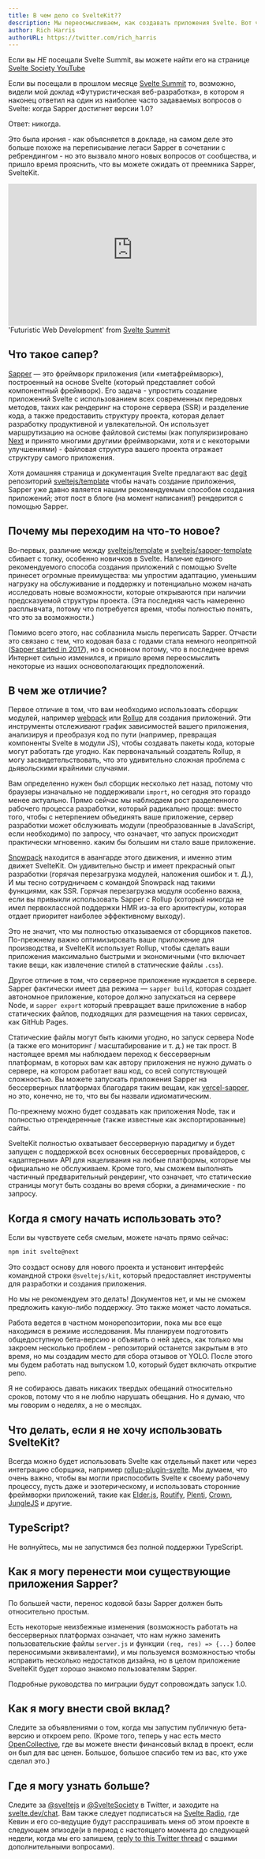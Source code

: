 ```yaml
---
title: В чем дело со SvelteKit??
description: Мы переосмысливаем, как создавать приложения Svelte. Вот что вам нужно знать...
author: Rich Harris
authorURL: https://twitter.com/rich_harris
---
```


<aside><p>Если вы <em>НЕ</em> посещали Svelte Summit, вы можете найти его на странице <a href="https://www.youtube.com/c/SvelteSociety/videos">Svelte Society YouTube</a></p></aside>

Если вы посещали в прошлом месяце [Svelte Summit](https://sveltesummit.com/) то, возможно, видели мой доклад «Футуристическая веб-разработка», в котором я наконец ответил на один из наиболее часто задаваемых вопросов о Svelte: когда Sapper достигнет версии 1.0?

Ответ: никогда.

Это была ирония - как объясняется в докладе, на самом деле это больше похоже на переписывание легаси Sapper в сочетании с ребрендингом - но это вызвало много новых вопросов от сообщества, и пришло время прояснить, что вы можете ожидать от преемника Sapper, SvelteKit.

<div class="max">
<figure style="max-width: 960px; margin: 0 auto">
<div style="height: 0; padding: 0 0 57.1% 0; position: relative; margin: 0 auto;">
	<iframe style="position: absolute; width: 100%; height: 100%; left: 0; top: 0; margin: 0;" src="https://www.youtube-nocookie.com/embed/qSfdtmcZ4d0" frameborder="0" allow="accelerometer; autoplay; encrypted-media; gyroscope; picture-in-picture" allowfullscreen></iframe>
</div>

<figcaption>'Futuristic Web Development' from <a href="https://sveltesummit.com/">Svelte Summit</a></figcaption>
</figure>
</div>


## Что такое сапер?

[Sapper](https://sapper.svelte.dev) — это фреймворк приложения (или «метафреймворк»), построенный на основе Svelte (который представляет собой компонентный фреймворк). Его задача - упростить создание приложений Svelte с использованием всех современных передовых методов, таких как рендеринг на стороне сервера (SSR) и разделение кода, а также предоставить структуру проекта, которая делает разработку продуктивной и увлекательной. Он использует маршрутизацию на основе файловой системы (как популяризировано [Next](https://nextjs.org/) и принято многими другими фреймворками, хотя и с некоторыми улучшениями) - файловая структура вашего проекта отражает структуру самого приложения.

Хотя домашняя страница и документация Svelte предлагают вас [degit](https://github.com/Rich-Harris/degit) репозиторий [sveltejs/template](https://github.com/sveltejs/template) чтобы начать создание приложения, Sapper уже давно является нашим рекомендуемым способом создания приложений; этот пост в блоге (на момент написания!) рендерится с помощью Sapper.


## Почему мы переходим на что-то новое?

Во-первых, различие между [sveltejs/template](https://github.com/sveltejs/template) и [sveltejs/sapper-template](https://github.com/sveltejs/sapper-template) сбивает с толку, особенно новичков в Svelte. Наличие единого рекомендуемого способа создания приложений с помощью Svelte принесет огромные преимущества: мы упростим адаптацию, уменьшим нагрузку на обслуживание и поддержку и потенциально можем начать исследовать новые возможности, которые открываются при наличии предсказуемой структуры проекта. (Эта последняя часть намеренно расплывчата, потому что потребуется время, чтобы полностью понять, что это за возможности.)

Помимо всего этого, нас соблазнила мысль переписать Sapper. Отчасти это связано с тем, что кодовая база с годами стала немного неопрятной ([Sapper started in 2017](/blog/sapper-towards-the-ideal-web-app-framework)), но в основном потому, что в последнее время Интернет сильно изменился, и пришло время переосмыслить некоторые из наших основополагающих предположений.


## В чем же отличие?

Первое отличие в том, что вам необходимо использовать сборщик модулей, например [webpack](https://webpack.js.org/) или [Rollup](http://rollupjs.org/) для создания приложений. Эти инструменты отслеживают график зависимостей вашего приложения, анализируя и преобразуя код по пути (например, превращая компоненты Svelte в модули JS), чтобы создавать пакеты кода, которые могут работать где угодно. Как первоначальный создатель Rollup, я могу засвидетельствовать, что это удивительно сложная проблема с дьявольскими крайними случаями.

Вам определенно нужен был сборщик несколько лет назад, потому что браузеры изначально не поддерживали `import`, но сегодня это гораздо менее актуально. Прямо сейчас мы наблюдаем рост разделенного рабочего процесса разработки, который радикально проще: вместо того, чтобы с нетерпением объединять ваше приложение, сервер разработки может обслуживать модули (преобразованные в JavaScript, если необходимо) по запросу, что означает, что запуск происходит практически мгновенно. каким бы большим ни стало ваше приложение.

[Snowpack](https://www.snowpack.dev/) находится в авангарде этого движения, и именно этим движет SvelteKit. Он удивительно быстр и имеет прекрасный опыт разработки (горячая перезагрузка модулей, наложения ошибок и т. Д.), И мы тесно сотрудничаем с командой Snowpack над такими функциями, как SSR. Горячая перезагрузка модуля особенно важна, если вы привыкли использовать Sapper с Rollup (который никогда не имел первоклассной поддержки HMR из-за его архитектуры, которая отдает приоритет наиболее эффективному выходу).

Это не значит, что мы полностью отказываемся от сборщиков пакетов. По-прежнему важно оптимизировать ваше приложение для производства, и SvelteKit использует Rollup, чтобы сделать ваши приложения максимально быстрыми и экономичными (что включает такие вещи, как извлечение стилей в статические файлы `.css`).

Другое отличие в том, что серверное приложение нуждается в сервере. Sapper фактически имеет два режима — `sapper build`, которая создает автономное приложение, которое должно запускаться на сервере Node, и `sapper export` который превращает ваше приложение в набор статических файлов, подходящих для размещения на таких сервисах, как GitHub Pages.

Статические файлы могут быть какими угодно, но запуск сервера Node (а также его мониторинг / масштабирование и т. д.) не так прост. В настоящее время мы наблюдаем переход к бессерверным платформам, в которых вам как автору приложения не нужно думать о сервере, на котором работает ваш код, со всей сопутствующей сложностью. Вы можете запускать приложения Sapper на бессерверных платформах благодаря таким вещам, как [vercel-sapper](https://github.com/thgh/vercel-sapper), но это, конечно, не то, что вы бы назвали идиоматическим.

<aside><p>По-прежнему можно будет создавать как приложения Node, так и полностью отрендеренные (также известные как экспортированные) сайты.</p></aside>

SvelteKit полностью охватывает бессерверную парадигму и будет запущен с поддержкой всех основных бессерверных провайдеров, с «адаптерным» API для нацеливания на любые платформы, которые мы официально не обслуживаем. Кроме того, мы сможем выполнять частичный предварительный рендеринг, что означает, что статические страницы могут быть созданы во время сборки, а динамические - по запросу.


## Когда я смогу начать использовать это?

Если вы чувствуете себя смелым, можете начать прямо сейчас:

```bash
npm init svelte@next
```

Это создаст основу для нового проекта и установит интерфейс командной строки `@sveltejs/kit`, который предоставляет инструменты для разработки и создания приложения.

Но мы не рекомендуем это делать! Документов нет, и мы не сможем предложить какую-либо поддержку. Это также может часто ломаться.

Работа ведется в частном монорепозитории, пока мы все еще находимся в режиме исследования. Мы планируем подготовить общедоступную бета-версию и объявить о ней здесь, как только мы закроем несколько проблем - репозиторий останется закрытым в это время, но мы создадим место для сбора отзывов от YOLO. После этого мы будем работать над выпуском 1.0, который будет включать открытие репо.

Я не собираюсь давать никаких твердых обещаний относительно сроков, потому что я не люблю нарушать обещания. Но я думаю, что мы говорим о неделях, а не о месяцах.


## Что делать, если я не хочу использовать SvelteKit?

Всегда можно будет использовать Svelte как отдельный пакет или через интеграцию сборщика, например [rollup-plugin-svelte](https://github.com/sveltejs/rollup-plugin-svelte). Мы думаем, что очень важно, чтобы вы могли приспособить Svelte к своему рабочему процессу, пусть даже и эзотерическому, и использовать сторонние фреймворки приложений, такие как [Elder.js](https://github.com/Elderjs/elderjs), [Routify](https://routify.dev/), [Plenti](https://plenti.co/), [Crown](https://crownframework.com/), [JungleJS](https://www.junglejs.org/) и другие.


## TypeScript?

Не волнуйтесь, мы не запустимся без полной поддержки TypeScript.


## Как я могу перенести мои существующие приложения Sapper?

По большей части, перенос кодовой базы Sapper должен быть относительно простым.

Есть некоторые неизбежные изменения (возможность работать на бессерверных платформах означает, что нам нужно заменить пользовательские файлы `server.js` и функции `(req, res) => {...}` более переносимыми эквивалентами), и мы пользуемся возможностью чтобы исправить несколько недостатков дизайна, но в целом приложение SvelteKit будет хорошо знакомо пользователям Sapper.

Подробные руководства по миграции будут сопровождать запуск 1.0.


## Как я могу внести свой вклад?

Следите за объявлениями о том, когда мы запустим публичную бета-версию и откроем репо. (Кроме того, теперь у нас есть место [OpenCollective](https://opencollective.com/svelte), где вы можете внести финансовый вклад в проект, если он был для вас ценен. Большое, большое спасибо тем из вас, кто уже сделал это.)


## Где я могу узнать больше?

Следите за [@sveltejs](https://twitter.com/sveltejs) и [@SvelteSociety](https://twitter.com/SvelteSociety) в Twitter, и заходите на [svelte.dev/chat](https://svelte.dev/chat). Вам также следует подписаться на [Svelte Radio](https://www.svelteradio.com/), где Кевин и его со-ведущие будут расспрашивать меня об этом проекте в следующем эпизоде ​​(и в период с настоящего момента до следующей недели, когда мы его запишем, [reply to this Twitter thread](https://twitter.com/Rich_Harris/status/1323376048571121665) с вашими дополнительными вопросами).